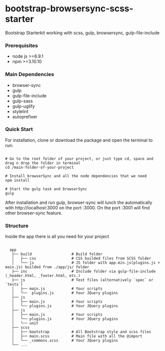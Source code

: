 # bootstrap-browsersync-scss-starter
Bootstrap Starterkit working with scss, gulp, browsersync, gulp-file-include


### Prerequisites
* node js >=6.9.1
* npm >=3.10.10

### Main Dependencies
* browser-sync
* gulp
* gulp-file-include
* gulp-sass
* gulp-uglify
* stylelint
* autoprefixer

### Quick Start
For installation, clone or download the package and open the terminal to run:
```shell

# Go to the root folder of your project, or just type cd, space and drag n drop the folder in terminal
cd /main-folder-of-your-project

# Install browserSync and all the node dependencies that we need
npm install

# Start the gulp task and browserSync
gulp
```
After installation and run gulp, browser-sync will lunch the automatically with http://localhost:3000 on the port :3000. On the port :3001 will find other browser-sync feature.

### Structure
Inside the app there is all you need for your project
```shell

  app
   ├── build                  # Build folder
   │   ├── css                # CSS builded files from SCSS folder
   │   └── js                 # JS folder with app.min.js(plugins.js + main.js) builded from ./app/js/ folder
   ├── inc                    # Include folder via gulp-file-include (_header.html, _footer.html, etc.)
   ├── js                     # Test files (alternatively `spec` or `tests`)
   │   ├── main.js            # Your scripts
   │   └──  plugins.js        # Your JQuery plugins
   ├── js                     
   │   ├── main.js            # Your scripts
   │   └── plugins.js         # Your JQuery plugins
   ├── js                     
   │   ├── main.js            # Your scripts
   │   └── plugins.js         # Your JQuery plugins
   │   └── unit               
   ├── scss                     
   │   ├── bootstrap          # All Bootstrap style and scss files
   |   ├── main.scss          # Main file with all the @import      
   │   └── _commons.scss      # Your JQuery plugins
   └── ...

```
